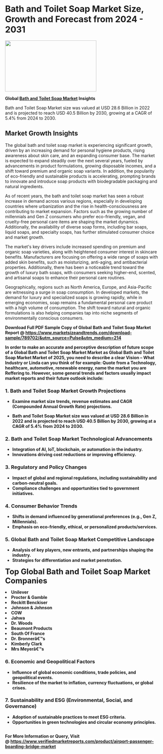 <H1>Bath and Toilet Soap Market Size, Growth and Forecast from 2024 - 2031</H1><img class="aligncenter size-medium wp-image-584254" src="https://thirdeyenews.in/wp-content/uploads/2024/09/Global-Market-Research-300x168.jpeg" alt="" width="300" height="168" /><p><strong>Global&nbsp;<a href="https://www.marketsizeandtrends.com/download-sample/789702/&amp;utm_source=Pulse&amp;utm_medium=214">Bath and Toilet Soap Market</a> Insights</strong></p><p>Bath and Toilet Soap Market size was valued at USD 28.6 Billion in 2022 and is projected to reach USD 40.5 Billion by 2030, growing at a CAGR of 5.4% from 2024 to 2030.</p><p><h2>Market Growth Insights</h2> <p>The global bath and toilet soap market is experiencing significant growth, driven by an increasing demand for personal hygiene products, rising awareness about skin care, and an expanding consumer base. The market is expected to expand steadily over the next several years, fueled by advancements in product formulations, growing disposable incomes, and a shift toward premium and organic soap variants. In addition, the popularity of eco-friendly and sustainable products is accelerating, prompting brands to innovate and introduce soap products with biodegradable packaging and natural ingredients.</p> <p><strong></strong></p> <p>As of recent years, the bath and toilet soap market has seen a robust increase in demand across various regions, especially in developing countries where urbanization and the rise in health-consciousness are contributing to market expansion. Factors such as the growing number of millennials and Gen Z consumers who prefer eco-friendly, vegan, and cruelty-free personal care items are shaping the market dynamics. Additionally, the availability of diverse soap forms, including bar soaps, liquid soaps, and specialty soaps, has further stimulated consumer choice and market growth.</p> <p>The market's key drivers include increased spending on premium and organic soap varieties, along with heightened consumer interest in skincare benefits. Manufacturers are focusing on offering a wide range of soaps with added skin benefits, such as moisturizing, anti-aging, and antibacterial properties. Additionally, there has been a noticeable trend toward the growth of luxury bath soaps, with consumers seeking higher-end, scented, and artisanal soaps to enhance their personal care routines.</p> <p>Geographically, regions such as North America, Europe, and Asia-Pacific are witnessing a surge in soap consumption. In developed markets, the demand for luxury and specialized soaps is growing rapidly, while in emerging economies, soap remains a fundamental personal care product with a high volume of consumption. The shift toward natural and organic formulations is also helping companies tap into niche segments of environmentally conscious consumers.</p> <p><strong></p><p><span class=""><strong>Download Full PDF Sample Copy of Global Bath and Toilet Soap Market Report</strong> @ <a href="https://www.marketsizeandtrends.com/download-sample/789702/&amp;utm_source=Pulse&amp;utm_medium=214" target="_blank">https://www.marketsizeandtrends.com/download-sample/789702/&amp;utm_source=Pulse&amp;utm_medium=214</a></span></p><p>In order to make an accurate and perceptive description of future scope of a Global&nbsp;Bath and Toilet Soap Market Market as Global&nbsp;Bath and Toilet Soap Market Market of 2025, you need to describe a clear Vision &ndash; What Industry or Linda can you think of for example: Quote from a Technology, healthcare, automotive, renewable energy, name the market you are Reffering to. However, some general trends and factors usually impact market reports and their future outlook include:</p><h3>1.&nbsp;<strong>Bath and Toilet Soap Market Growth Projections</strong></h3><ul><li>Examine market size trends, revenue estimates and CAGR (Compounded Annual Growth Rate) projections.</li><li><p>Bath and Toilet Soap Market size was valued at USD 28.6 Billion in 2022 and is projected to reach USD 40.5 Billion by 2030, growing at a CAGR of 5.4% from 2024 to 2030.</p></li></ul><h3>2.&nbsp;<strong>Bath and Toilet Soap Market Technological Advancements</strong></h3><ul><li>Integration of AI, IoT, blockchain, or automation in the industry.</li><li>Innovations driving cost reductions or improving efficiency.</li></ul><h3>3.&nbsp;<strong>Regulatory and Policy Changes</strong></h3><ul><li>Impact of global and regional regulations, including sustainability and carbon-neutral goals.</li><li>Compliance challenges and opportunities tied to government initiatives.</li></ul><h3>4.&nbsp;<strong>Consumer Behavior Trends</strong></h3><ul><li>Shifts in demand influenced by generational preferences (e.g., Gen Z, Millennials).</li><li>Emphasis on eco-friendly, ethical, or personalized products/services.</li></ul><h3>5.&nbsp;<strong>Global Bath and Toilet Soap Market Competitive Landscape</strong></h3><ul><li>Analysis of key players, new entrants, and partnerships shaping the industry.</li><li>Strategies for differentiation and market penetration.</li></ul><p data-pm-slice="1 1 []"><span style="color: inherit; font-family: inherit; font-size: 25px;">Top Global Bath and Toilet Soap Market Companies</span></p><div class="" data-test-id=""><p><li>Unilever</li><li> Procter & Gamble</li><li> Reckitt Benckiser</li><li> Johnson & Johnson</li><li> COW</li><li> Jahwa</li><li> Dr. Woods</li><li> Beaumont Products</li><li> South Of France</li><li> Dr. Bronnerâ€™s</li><li> Kimberly Clark</li><li> Mrs Meyerâ€™s</li></p></div><h3>6.&nbsp;<strong>Economic and Geopolitical Factors</strong></h3><ul><li>Influence of global economic conditions, trade policies, and geopolitical events.</li><li>Resilience of the market to inflation, currency fluctuations, or global crises.</li></ul><h3>7.&nbsp;<strong>Sustainability and ESG (Environmental, Social, and Governance)</strong></h3><ul><li>Adoption of sustainable practices to meet ESG criteria.</li><li>Opportunities in green technologies and circular economy principles.</li></ul><h2><strong style="font-size: 14px;">For More Information or Query, Visit @&nbsp;</strong><a style="background-color: #ffffff; font-size: 14px;" href="https://www.marketsizeandtrends.com/report/bath-and-toilet-soap-market/" target="_blank">https://www.verifiedmarketreports.com/product/airport-passenger-boarding-bridge-market</a></h2>
